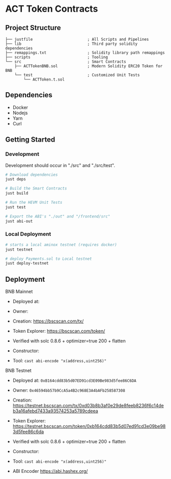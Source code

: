 # ACT Token Contracts 

## Project Structure

```tree
├── justfile                        ; All Scripts and Pipelines
├── lib                             ; Third party solidity dependencies
├── remappings.txt                  ; Solidity library path remappings
├── scripts                         ; Tooling
└── src                             ; Smart Contracts
    ├── ACTTokenBNB.sol             ; Modern Solidity ERC20 Token for BNB
    └── test                        ; Customized Unit Tests
        └── ACTToken.t.sol
```

## Dependencies

- Docker
- Nodejs
- Yarn
- Curl

## Getting Started

### Development

Development should occur in "./src" and "./src/test".  

```sh
# Download dependencies
just deps

# Build the Smart Contracts
just build

# Run the HEVM Unit Tests
just test

# Export the ABI's "./out" and "/frontend/src"
just abi-out
```

### Local Deployment

```sh
# starts a local aminox testnet (requires docker)
just testnet

# deploy Payments.sol to Local testnet
just deploy-testnet
```

## Deployment

BNB Mainnet
- Deployed at:  
- Owner: 
- Creation: https://bscscan.com/tx/
- Token Explorer: https://bscscan.com/token/

- Verified with solc 0.8.6 + optimizer=true 200  + flatten
- Constructor: 
- Tool: `cast abi-encode "x(address,uint256)"`

BNB Testnet
- Deployed at: `0xB164cdd83b5d07ED91cd3E09Be983d5fee86C6DA`
- Owner:  `0x46594bb57b9CcA5a4B2c968E3A4bAFb258587308`
- Creation: https://testnet.bscscan.com/tx/0xd03b8b3af0e29de8feeb8236f6c14deb3a16afebd7433a93574253a5789cdeea
- Token Explorer: https://testnet.bscscan.com/token/0xb164cdd83b5d07ed91cd3e09be983d5fee86c6da

- Verified with solc 0.8.6 + optimizer=true 200 + flatten
- Constructor: 
- Tool: `cast abi-encode "x(address,uint256)"`
- ABI Encoder https://abi.hashex.org/

